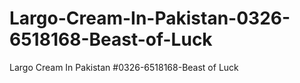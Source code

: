 # Largo-Cream-In-Pakistan-0326-6518168-Beast-of-Luck
Largo Cream In Pakistan #0326-6518168-Beast of Luck
